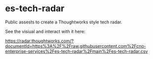 # es-tech-radar
Public assests to create a Thoughtworks style tech radar.

See the visiual and interact with it here:

https://radar.thoughtworks.com/?documentId=https%3A%2F%2Fraw.githubusercontent.com%2Fcno-enterprise-services%2Fes-tech-radar%2Fmain%2Fes-tech-radar.csv

